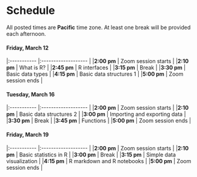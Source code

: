 # Schedule

All posted times are **Pacific** time zone. At least one break will be provided each afternoon.

#### Friday, March 12

|:----------- |:------------------- |
|**2:00 pm**  | Zoom session starts |
|**2:10 pm**  | What is R? |
|**2:45 pm**  | R interfaces |
|**3:15 pm**  | Break |
|**3:30 pm**  | Basic data types |
|**4:15 pm**  | Basic data structures 1 |
|**5:00 pm** | Zoom session ends |

#### Tuesday, March 16

|:----------- |:------------------- |
|**2:00 pm**  | Zoom session starts |
|**2:10 pm**  | Basic data structures 2 |
|**3:00 pm**  | Importing and exporting data |
|**3:30 pm**  | Break |
|**3:45 pm**  | Functions |
|**5:00 pm** | Zoom session ends |

#### Friday, March 19

|:----------- |:------------------- |
|**2:00 pm**  | Zoom session starts |
|**2:10 pm**  | Basic statistics in R |
|**3:00 pm**  | Break |
|**3:15 pm**  | Simple data visualization |
|**4:15 pm**  | R markdown and R notebooks |
|**5:00 pm** | Zoom session ends |
